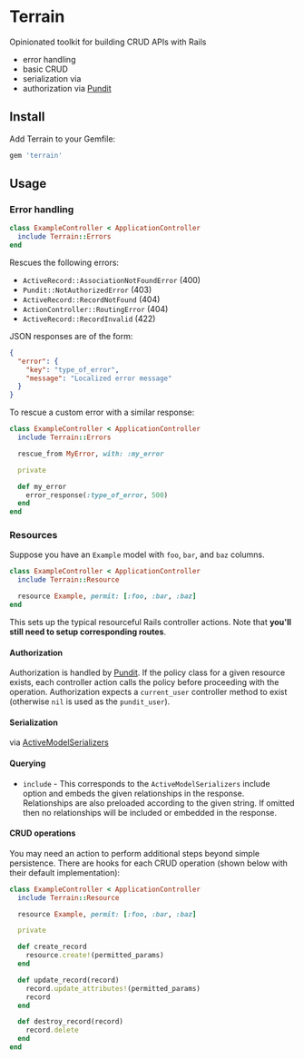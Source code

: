 # Terrain

Opinionated toolkit for building CRUD APIs with Rails

* error handling
* basic CRUD
* serialization via
* authorization via [Pundit](https://github.com/elabs/pundit)

## Install

Add Terrain to your Gemfile:

```ruby
gem 'terrain'
```

## Usage

### Error handling

```ruby
class ExampleController < ApplicationController
  include Terrain::Errors
end
```

Rescues the following errors:

* `ActiveRecord::AssociationNotFoundError` (400)
* `Pundit::NotAuthorizedError` (403)
* `ActiveRecord::RecordNotFound` (404)
* `ActionController::RoutingError` (404)
* `ActiveRecord::RecordInvalid` (422)

JSON responses are of the form:

```json
{
  "error": {
    "key": "type_of_error",
    "message": "Localized error message"
  }
}
```

To rescue a custom error with a similar response:

```ruby
class ExampleController < ApplicationController
  include Terrain::Errors

  rescue_from MyError, with: :my_error

  private

  def my_error
    error_response(:type_of_error, 500)
  end
end
```

### Resources

Suppose you have an `Example` model with `foo`, `bar`, and `baz` columns.

```ruby
class ExampleController < ApplicationController
  include Terrain::Resource

  resource Example, permit: [:foo, :bar, :baz]
end
```

This sets up the typical resourceful Rails controller actions.  Note that **you'll still need to setup corresponding routes**.

#### Authorization

Authorization is handled by [Pundit](https://github.com/elabs/pundit).  If the policy class for a given resource exists, each controller action calls the policy before proceeding with the operation.  Authorization expects a `current_user` controller method to exist (otherwise `nil` is used as the `pundit_user`).

#### Serialization

via [ActiveModelSerializers](https://github.com/rails-api/active_model_serializers)

#### Querying

* `include` - This corresponds to the `ActiveModelSerializers` include option and embeds the given relationships in the response.  Relationships are also preloaded according to the given string.  If omitted then no relationships will be included or embedded in the response.

#### CRUD operations

You may need an action to perform additional steps beyond simple persistence.  There are hooks for each CRUD operation (shown below with their default implementation):

```ruby
class ExampleController < ApplicationController
  include Terrain::Resource

  resource Example, permit: [:foo, :bar, :baz]

  private

  def create_record
    resource.create!(permitted_params)
  end

  def update_record(record)
    record.update_attributes!(permitted_params)
    record
  end

  def destroy_record(record)
    record.delete
  end
end
```
